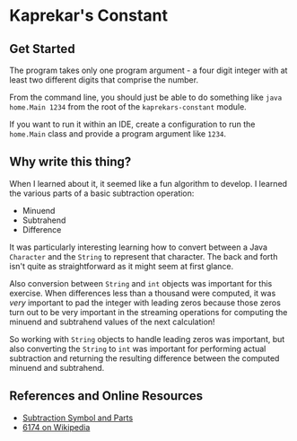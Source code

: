 # Kaprekar's Constant #

## Get Started ##

The program takes only one program argument - a four digit integer
with at least two different digits that comprise the number.

From the command line, you should just be able to do something like
`java home.Main 1234` from the root of the `kaprekars-constant`
module.

If you want to run it within an IDE, create a configuration to run
the `home.Main` class and provide a program argument like `1234`.

## Why write this thing? ##

When I learned about it, it seemed like a fun algorithm to develop. I
learned the various parts of a basic subtraction operation:

* Minuend
* Subtrahend
* Difference

It was particularly interesting learning how to convert between a
Java `Character` and the `String` to represent that character. The
back and forth isn't quite as straightforward as it might seem at
first glance.

Also conversion between `String` and `int` objects was important for
this exercise. When differences less than a thousand were computed,
it was _very_ important to pad the integer with leading zeros
because those zeros turn out to be very important in the streaming
operations for computing the minuend and subtrahend values of the
next calculation!

So working with `String` objects to handle leading zeros was
important, but also converting the `String` to `int` was important
for performing actual subtraction and returning the resulting
difference between the computed minuend and subtrahend.

## References and Online Resources ##

* [Subtraction Symbol and Parts](https://byjus.com/maths/subtraction/#Subtraction-Meaning)
* [6174 on Wikipedia](https://en.wikipedia.org/wiki/6174)